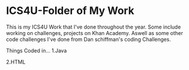 # ICS4U-Folder of My Work
This is my ICS4U Work that I've done throughout the year. Some include working on challenges, projects on Khan Academy. Aswell as some other code challenges I've done from Dan schiffman's coding Challenges.

Things Coded in...
1.Java

2.HTML
